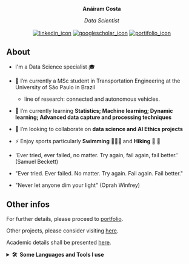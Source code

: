 <div>
<p align="center"><b>Anáiram Costa</b></p>
<p align="center" class="no-site"><i>Data Scientist</i></p>
<!--
<p align="center">Brazil</p>
-->
</div>

<p align="center">
<a href="https://linkedin.com/in/anairam-costa/" target="blank"><img align="center" src="https://cdn.jsdelivr.net/npm/simple-icons@3.0.1/icons/linkedin.svg" alt="linkedin_icon" height="30" width="30" /></a>
<a href="https://scholar.google.com/citations?user=mrDPn4YAAAAJ&hl=pt-BR&oi=ao" target="blank"><img align="center" src="https://cdn.jsdelivr.net/npm/simple-icons@3.0.1/icons/googlescholar.svg" alt="googlescholar_icon" height="30" width="30" /></a>
<a href="https://anairamlc.github.io" target="blank"><img align="center" src="https://upload.wikimedia.org/wikipedia/commons/c/c4/Globe_icon.svg" alt="portifolio_icon" height="30" width="30" /></a>
</p>

## About

- I'm a Data Science specialist 🎓

- 🔭 I’m currently a MSc student in Transportation Engineering at the University of São Paulo in Brazil
    
    - line of research: connected and autonomous vehicles.

- 🌱 I’m currently learning **Statistics; Machine learning; Dynamic learning; Advanced data capture and processing techniques**

- 👯 I’m looking to collaborate on ****data science and AI Ethics projects****

- ⚡ Enjoy sports particularly **Swimming** 🏊🏾‍♀️ and **Hiking** 🥾 🎒

- 'Ever tried, ever failed, no matter. Try again, fail again, fail better.' (Samuel Beckett)
- "Ever tried. Ever failed. No matter. Try again. Fail again. Fail better."
- "Never let anyone dim your light" (Oprah Winfrey)

## Other infos 
For further details, please proceed to [portfolio](https://anairamlc.github.io/).

Other projects, please consider visiting [here](https://www.linkedin.com/in/anairam-costa). 

Academic details shall be presented [here](https://scholar.google.com/citations?user=mrDPn4YAAAAJ&hl=pt-BR&oi=ao).

<details>
  <summary><b>🛠️&nbsp;&nbsp;Some Languages&nbsp;and&nbsp;Tools I use</b></summary>
  <br/>

<h3 align="left">Languages and Tools:</h3>
<p align="left"> <a href="https://www.microsoft.com/en-us/sql-server" target="_blank" rel="noreferrer"> <img src="https://www.svgrepo.com/show/303229/microsoft-sql-server-logo.svg" alt="mssql" width="40" height="40"/> </a> <a href="https://www.mysql.com/" target="_blank" rel="noreferrer"> <img src="https://raw.githubusercontent.com/devicons/devicon/master/icons/mysql/mysql-original-wordmark.svg" alt="mysql" width="40" height="40"/> </a> <a href="https://opencv.org/" target="_blank" rel="noreferrer"> <img src="https://www.vectorlogo.zone/logos/opencv/opencv-icon.svg" alt="opencv" width="40" height="40"/> </a> <a href="https://pandas.pydata.org/" target="_blank" rel="noreferrer"> <img src="https://raw.githubusercontent.com/devicons/devicon/2ae2a900d2f041da66e950e4d48052658d850630/icons/pandas/pandas-original.svg" alt="pandas" width="40" height="40"/> </a> <a href="https://www.python.org" target="_blank" rel="noreferrer"> <img src="https://raw.githubusercontent.com/devicons/devicon/master/icons/python/python-original.svg" alt="python" width="40" height="40"/> </a> <a href="https://pytorch.org/" target="_blank" rel="noreferrer"> <img src="https://www.vectorlogo.zone/logos/pytorch/pytorch-icon.svg" alt="pytorch" width="40" height="40"/> </a> <a href="https://scikit-learn.org/" target="_blank" rel="noreferrer"> <img src="https://upload.wikimedia.org/wikipedia/commons/0/05/Scikit_learn_logo_small.svg" alt="scikit_learn" width="40" height="40"/> </a> <a href="https://seaborn.pydata.org/" target="_blank" rel="noreferrer"> <img src="https://seaborn.pydata.org/_images/logo-mark-lightbg.svg" alt="seaborn" width="40" height="40"/> </a> <a href="https://www.sqlite.org/" target="_blank" rel="noreferrer"> <img src="https://www.vectorlogo.zone/logos/sqlite/sqlite-icon.svg" alt="sqlite" width="40" height="40"/> </a> <a href="https://www.tensorflow.org" target="_blank" rel="noreferrer"> <img src="https://www.vectorlogo.zone/logos/tensorflow/tensorflow-icon.svg" alt="tensorflow" width="40" height="40"/> </a> </p>

</details>
  
<!--
**anairamlc/anairamlc** is a ✨ _special_ ✨ repository because its `README.md` (this file) appears on your GitHub profile.

Here are some ideas to get you started:

- 🔭 I’m currently working on ...
- 🌱 I’m currently learning ...
- 👯 I’m looking to collaborate on ...
- 🤔 I’m looking for help with ...
- 💬 Ask me about ...
- 📫 How to reach me: ...
- 😄 Pronouns: ...
- ⚡ Fun fact: ...
-->
